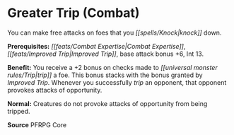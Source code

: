 ﻿---
cssclass: [feats]

---
# Greater Trip (Combat)

You can make free attacks on foes that you _[[spells/Knock|knock]]_ down.

**Prerequisites:** _[[feats/Combat Expertise|Combat Expertise]]_, _[[feats/Improved Trip|Improved Trip]]_, base attack bonus +6, Int 13.

**Benefit:** You receive a +2 bonus on checks made to _[[universal monster rules/Trip|trip]]_ a foe. This bonus stacks with the bonus granted by _Improved Trip_. Whenever you successfully _trip_ an opponent, that opponent provokes attacks of opportunity.

**Normal:** Creatures do not provoke attacks of opportunity from being tripped.

**Source** PFRPG Core